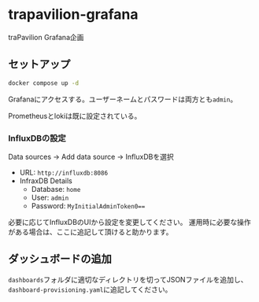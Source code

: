 # trapavilion-grafana

traPavilion Grafana企画

## セットアップ

```bash
docker compose up -d
```

Grafanaにアクセスする。ユーザーネームとパスワードは両方とも`admin`。

Prometheusとlokiは既に設定されている。

### InfluxDBの設定

Data sources → Add data source → InfluxDBを選択

- URL: `http://influxdb:8086`
- InfraxDB Details
  - Database: `home`
  - User: `admin`
  - Password: `MyInitialAdminToken0==`

必要に応じてInfluxDBのUIから設定を変更してください。
運用時に必要な操作がある場合は、ここに追記して頂けると助かります。

## ダッシュボードの追加

`dashboards`フォルダに適切なディレクトリを切ってJSONファイルを追加し、`dashboard-provisioning.yaml`に追記してください。
